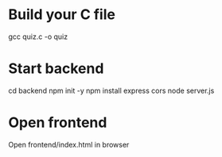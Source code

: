 # Build your C file
gcc quiz.c -o quiz

# Start backend
cd backend
npm init -y
npm install express cors
node server.js

# Open frontend
Open frontend/index.html in browser

